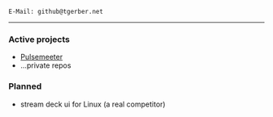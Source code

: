 ```
E-Mail: github@tgerber.net
```


---

### Active projects

- [Pulsemeeter](https://github.com/theRealCarneiro/pulsemeeter)
- ...private repos

### Planned

- stream deck ui for Linux (a real competitor)



